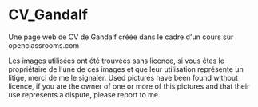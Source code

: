 # CV_Gandalf
Une page web de CV de Gandalf créée dans le cadre d'un cours sur openclassrooms.com

Les images utilisées ont été trouvées sans licence, si vous êtes le propriétaire de l'une de ces images et que leur utilisation représente un litige, merci de me le signaler.
Used pictures have been found without licence, if you are the owner of one or more of this pictures and that their use represents a dispute, please report to me.
